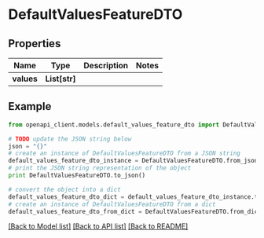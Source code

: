 # DefaultValuesFeatureDTO


## Properties
Name | Type | Description | Notes
------------ | ------------- | ------------- | -------------
**values** | **List[str]** |  | 

## Example

```python
from openapi_client.models.default_values_feature_dto import DefaultValuesFeatureDTO

# TODO update the JSON string below
json = "{}"
# create an instance of DefaultValuesFeatureDTO from a JSON string
default_values_feature_dto_instance = DefaultValuesFeatureDTO.from_json(json)
# print the JSON string representation of the object
print DefaultValuesFeatureDTO.to_json()

# convert the object into a dict
default_values_feature_dto_dict = default_values_feature_dto_instance.to_dict()
# create an instance of DefaultValuesFeatureDTO from a dict
default_values_feature_dto_from_dict = DefaultValuesFeatureDTO.from_dict(default_values_feature_dto_dict)
```
[[Back to Model list]](../README.md#documentation-for-models) [[Back to API list]](../README.md#documentation-for-api-endpoints) [[Back to README]](../README.md)


